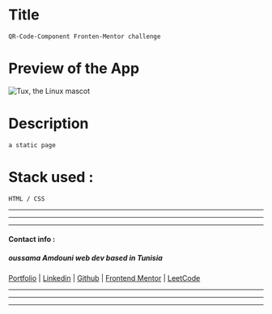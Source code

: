
# Title
    QR-Code-Component Fronten-Mentor challenge

# Preview of the App

![Tux, the Linux mascot](/assets/images/tux.png)

# Description
    a static page 

# Stack used :
    HTML / CSS

***
***
***
#### Contact info :

##### oussama Amdouni web dev based in Tunisia 

[Portfolio]() | [Linkedin](https://www.linkedin.com/in/usama-amdouni/) | [Github](https://github.com/hernon07) | [Frontend Mentor](https://www.frontendmentor.io/profile/hernon07) | [LeetCode](https://leetcode.com/u/hernon07/)
***
***
***